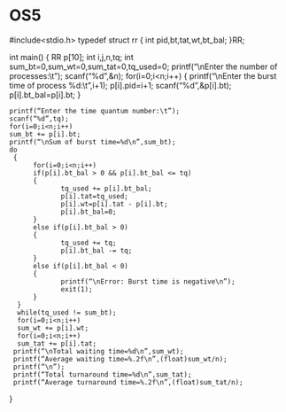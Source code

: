 # OS5
 
#include<stdio.h>
typedef struct rr
{
   int pid,bt,tat,wt,bt_bal;
}RR;
 
int main()
{
   RR p[10];
   int i,j,n,tq;
   int sum_bt=0,sum_wt=0,sum_tat=0,tq_used=0;
   printf(“\nEnter the number of processes:\t”);
   scanf(“%d”,&n);
   for(i=0;i<n;i++)
   {
        printf(“\nEnter the burst time of process %d:\t”,i+1);
        p[i].pid=i+1;
        scanf(“%d”,&p[i].bt);
        p[i].bt_bal=p[i].bt;
   }
 
    printf(“Enter the time quantum number:\t”);
    scanf(“%d”,tq);
    for(i=0;i<n;i++)
    sum_bt += p[i].bt;
    printf(“\nSum of burst time=%d\n”,sum_bt);
    do
     {
          for(i=0;i<n;i++)
          if(p[i].bt_bal > 0 && p[i].bt_bal <= tq)
          {
                 tq_used += p[i].bt_bal;
                 p[i].tat=tq_used;
                 p[i].wt=p[i].tat - p[i].bt;
                 p[i].bt_bal=0;
          }
          else if(p[i].bt_bal > 0)
          {
                 tq_used += tq;
                 p[i].bt_bal -= tq;
          }
          else if(p[i].bt_bal < 0)
          {
                 printf(“\nError: Burst time is negative\n”);
                 exit(1);
          }
      }
      while(tq_used != sum_bt);
      for(i=0;i<n;i++)
      sum_wt += p[i].wt;
      for(i=0;i<n;i++)
      sum_tat += p[i].tat;
     printf(“\nTotal waiting time=%d\n”,sum_wt);
     printf(“Average waiting time=%.2f\n”,(float)sum_wt/n);
     printf(“\n”);
     printf(“Total turnaround time=%d\n”,sum_tat);
     printf(“Average turnaround time=%.2f\n”,(float)sum_tat/n);
}

